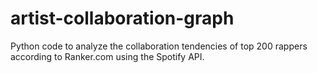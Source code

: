 # artist-collaboration-graph
Python code to analyze the collaboration tendencies of top 200 rappers according to Ranker.com using the Spotify API.